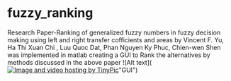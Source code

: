 # fuzzy_ranking
Research Paper-Ranking of generalized fuzzy numbers in fuzzy decision making using left and right transfer cofficients and areas by Vincent F. Yu, Ha Thi Xuan Chi , Luu Quoc Dat, Phan Nguyen Ky Phuc, Chien-wen Shen was implemented in matlab creating a GUI to Rank the alternatives by methods discussed in the above paper
![Alt text](<a href="http://tinypic.com?ref=2qiwg2c" target="_blank"><img src="http://i60.tinypic.com/2qiwg2c.jpg" border="0" alt="Image and video hosting by TinyPic"></a>"GUI")
